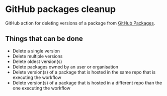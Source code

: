 # GitHub packages cleanup

GitHub action for deleting versions of a package from [GitHub Packages](https://github.com/features/packages).

## Things that can be done
* Delete a single version
* Delete multiple versions
* Delete oldest version(s)
* Delete packages owned by an user or organisation
* Delete version(s) of a package that is hosted in the same repo that is executing the workflow
* Delete version(s) of a package that is hosted in a different repo than the one executing the workflow
